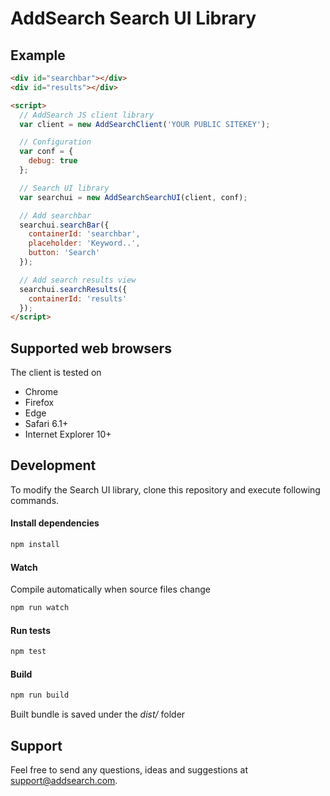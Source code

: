 # AddSearch Search UI Library

## Example
```html
<div id="searchbar"></div>
<div id="results"></div>

<script>
  // AddSearch JS client library
  var client = new AddSearchClient('YOUR PUBLIC SITEKEY');

  // Configuration
  var conf = {
    debug: true
  };

  // Search UI library
  var searchui = new AddSearchSearchUI(client, conf);

  // Add searchbar
  searchui.searchBar({
    containerId: 'searchbar',
    placeholder: 'Keyword..',
    button: 'Search'
  });

  // Add search results view
  searchui.searchResults({
    containerId: 'results'
  });
</script>
```

## Supported web browsers
The client is tested on
- Chrome
- Firefox
- Edge
- Safari 6.1+
- Internet Explorer 10+

## Development
To modify the Search UI library, clone this repository and execute following commands.
#### Install dependencies
```sh
npm install
```

#### Watch
Compile automatically when source files change
```sh
npm run watch
```

#### Run tests
```sh
npm test
```

#### Build
```sh
npm run build
```

Built bundle is saved under the *dist/* folder

## Support

Feel free to send any questions, ideas and suggestions at [support@addsearch.com](support@addsearch.com).